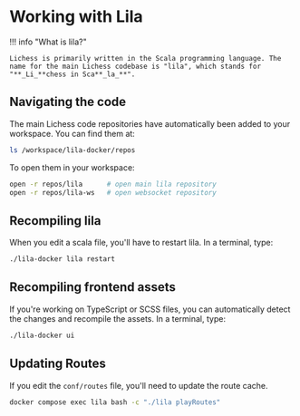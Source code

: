 # Working with Lila

!!! info "What is lila?"

    Lichess is primarily written in the Scala programming language. The name for the main Lichess codebase is "lila", which stands for "**_Li_**chess in Sca**_la_**".

## Navigating the code

The main Lichess code repositories have automatically been added to your workspace. You can find them at:

```bash
ls /workspace/lila-docker/repos
```

To open them in your workspace:

```bash
open -r repos/lila      # open main lila repository
open -r repos/lila-ws   # open websocket repository
```

## Recompiling lila

When you edit a scala file, you'll have to restart lila. In a terminal, type:

```bash
./lila-docker lila restart
```

## Recompiling frontend assets

If you're working on TypeScript or SCSS files, you can automatically detect the changes and recompile the assets. In a terminal, type:

```bash
./lila-docker ui
```

## Updating Routes

If you edit the `conf/routes` file, you'll need to update the route cache.

```bash
docker compose exec lila bash -c "./lila playRoutes"
```
